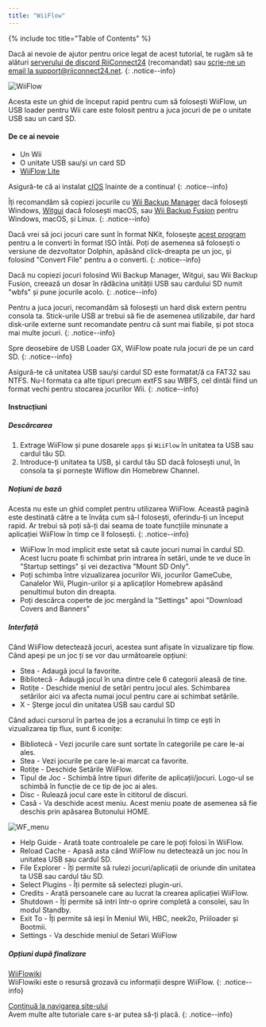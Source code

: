 ```yaml
---
title: "WiiFlow"
---
```


{% include toc title="Table of Contents" %}

Dacă ai nevoie de ajutor pentru orice legat de acest tutorial, te rugăm să te alături [serverului de discord RiiConnect24](https://discord.gg/rc24) (recomandat) sau [scrie-ne un email la support@riiconnect24.net](mailto:support@riiconnect24.net).
{: .notice--info}

![WiiFlow](/images/wiiflowlogo.png)

Acesta este un ghid de început rapid pentru cum să folosești WiiFlow, un USB loader pentru Wii care este folosit pentru a juca jocuri de pe o unitate USB sau un card SD.

#### De ce ai nevoie

* Un Wii
* O unitate USB sau/și un card SD
* [WiiFlow Lite](https://hbb1.oscwii.org/hbb/wiiflow/wiiflow.zip)

Asigură-te că ai instalat [cIOS](/cios) înainte de a continua!
{: .notice--info}

Îți recomandăm să copiezi jocurile cu [Wii Backup Manager](/wiibackupmanager) dacă folosești Windows, [Witgui](https://desairem.com/wordpress/category/witgui-download/) dacă folosești macOS, sau [Wii Backup Fusion](https://github.com/larsenv/Wii-Backup-Fusion) pentru Windows, macOS, și Linux.
{: .notice--info}

Dacă vrei să joci jocuri care sunt în format NKit, folosește [acest program](https://gbatemp.net/download/nkit.36157/) pentru a le converti în format ISO întâi. Poți de asemenea să folosești o versiune de dezvoltator Dolphin, apăsând click-dreapta pe un joc, și folosind "Convert File" pentru a o converti.
{: .notice--info}

Dacă nu copiezi jocuri folosind Wii Backup Manager, Witgui, sau Wii Backup Fusion, creează un dosar în rădăcina unității USB sau cardului SD numit "wbfs" și pune jocurile acolo.
{: .notice--info}

Pentru a juca jocuri, recomandăm să folosești un hard disk extern pentru consola ta. Stick-urile USB ar trebui să fie de asemenea utilizabile, dar hard disk-urile externe sunt recomandate pentru că sunt mai fiabile, și pot stoca mai multe jocuri.
{: .notice--info}

Spre deosebire de USB Loader GX, WiiFlow poate rula jocuri de pe un card SD.
{: .notice--info}

Asigură-te că unitatea USB sau/și cardul SD este formatat/ă ca FAT32 sau NTFS. Nu-l formata ca alte tipuri precum extFS sau WBFS, cel dintâi fiind un format vechi pentru stocarea jocurilor Wii.
{: .notice--info}

#### Instrucțiuni

##### Descărcarea

1. Extrage WiiFlow și pune dosarele `apps` și `WiiFlow` în unitatea ta USB sau cardul tău SD.
2. Introduce-ți unitatea ta USB, și cardul tău SD dacă folosești unul, în consola ta și pornește Wiiflow din Homebrew Channel.

##### Noțiuni de bază

Acesta nu este un ghid complet pentru utilizarea WiiFlow. Această pagină este destinată către a te învăța cum să-l folosești, oferindu-ți un început rapid. Ar trebui să poți să-ți dai seama de toate funcțiile minunate a aplicației WiiFlow în timp ce îl folosești.
{: .notice--info}

* WiiFlow în mod implicit este setat să caute jocuri numai în cardul SD. Acest lucru poate fi schimbat prin intrarea în setări, unde te ve duce în "Startup settings" și vei dezactiva "Mount SD Only".
* Poți schimba între vizualizarea jocurilor Wii, jocurilor GameCube, Canalelor Wii, Plugin-urilor și a aplicaților Homebrew apăsând penultimul buton din dreapta.
* Poți descărca coperte de joc mergând la "Settings" apoi "Download Covers and Banners"

##### Interfață

Când WiiFlow detectează jocuri, acestea sunt afișate în vizualizare tip flow. Când apeși pe un joc ți se vor dau următoarele opțiuni:

* Stea - Adaugă jocul la favorite.
* Bibliotecă - Adaugă jocul în una dintre cele 6 categorii aleasă de tine.
* Rotițe - Deschide meniul de setări pentru jocul ales. Schimbarea setărilor aici va afecta numai jocul pentru care ai schimbat setările.
* X - Șterge jocul din unitatea USB sau cardul SD

Când aduci cursorul în partea de jos a ecranului în timp ce ești în vizualizarea tip flux, sunt 6 iconițe:

* Bibliotecă - Vezi jocurile care sunt sortate în categoriile pe care le-ai ales.
* Stea - Vezi jocurile pe care le-ai marcat ca favorite.
* Rotițe - Deschide Setările WiiFlow.
* Tipul de Joc - Schimbă între tipuri diferite de aplicații/jocuri. Logo-ul se schimbă în funcție de ce tip de joc ai ales.
* Disc - Rulează jocul care este în cititorul de discuri.
* Casă - Va deschide acest meniu. Acest meniu poate de asemenea să fie deschis prin apăsarea Butonului HOME.

![WF_menu](images/WFmenu.png)

* Help Guide - Arată toate controalele pe care le poți folosi în WiiFlow.
* Reload Cache - Apasă asta când WiiFlow nu detectează un joc nou în unitatea USB sau cardul SD.
* File Explorer - Îți permite să rulezi jocuri/aplicații de oriunde din unitatea ta USB sau cardul tău SD.
* Select Plugins - Îți permite să selectezi plugin-uri.
* Credits - Arată persoanele care au lucrat la crearea aplicației WiiFlow.
* Shutdown - Îți permite să intri într-o oprire completă a consolei, sau în modul Standby.
* Exit To - Îți permite să ieși în Meniul Wii, HBC, neek2o, Priiloader și Bootmii.
* Settings - Va deschide meniul de Setari WiiFlow

##### Opțiuni după finalizare

[WiiFlowiki](https://sites.google.com/site/WiiFlowiki4/)<br> WiiFlowiki este o resursă grozavă cu informații despre WiiFlow.
{: .notice--info}

[Continuă la navigarea site-ului](site-navigation)<br> Avem multe alte tutoriale care s-ar putea să-ți placă.
{: .notice--info}
